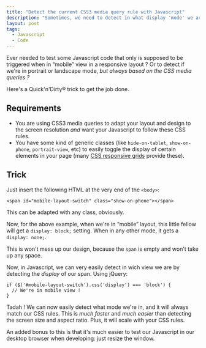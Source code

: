 ```yaml
---
title: "Detect the current CSS3 media query rule with Javascript"
description: "Sometimes, we need to detect in what display 'mode' we are with JS. Classical methods involve detecting screen size or user agents, but there is a far simpler technique."
layout: post
tags:
  - Javascript
  - Code
---
```


Ever needed to test some Javascript code that only is supposed to be triggered when in &ldquo;mobile&rdquo; view in a responsive layout ? Or to detect if we're in portrait or landscape mode, *but always based on the CSS media queries ?*

Here's a Quick'n'Dirty&reg; trick to get the job done.

## Requirements

* You are using CSS3 media queries to adapt your layout and design to the screen resolution *and* want your Javascript to follow these CSS rules.
* You have some kind of generic classes (like `hide-on-tablet`, `show-on-phone`, `portrait-view`, etc) to easily toggle the display of certain elements in your page (many [CSS responsive grids](https://github.com/connecti/cssgrid) provide these).

## Trick

Just insert the following HTML at the very end of the `<body>`:

    <span id="mobile-layout-switch" class="show-on-phone"></span>

This can be adapted with any class, obviously.

Now, for the above example, when we're in &ldquo;mobile&rdquo; layout, this little fellow will get a `display: block;` setting. When in any other mode, it gets a `display: none;`.

This is won't mess up our design, because the `span` is empty and won't take up any space.

Now, in Javascript, we can very easily detect in wich view we are by detecting the *display* of our span. Using jQuery:

    if ($('#mobile-layout-switch').css('display') === 'block') {
      // We're in mobile view !
    }

Tadah ! We can now easily detect what mode we're in, and it will always match our CSS rules. This is *much faster* and *much easier* than detecting the screen size and aspect ratio. Plus, it will scale with your CSS rules.

An added bonus to this is that it's much easier to test our Javascript in our desktop browser when developing: just resize the window.
